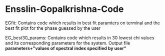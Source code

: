 # Ensslin-Gopalkrishna-Code

EGfit: Contains code which results in best fit paramters on terminal and the best fit plot for the phase guessed by the user

EG_best30_params: Contains code which results in 30 lowest chi values and its corresponding parameters for the system. Output file **parameters+"values of spectral index specified by user"**
